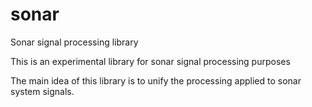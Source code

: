 # sonar
Sonar signal processing library

This is an experimental library for sonar signal processing purposes

The main idea of this library is to unify the processing applied to sonar system signals.

